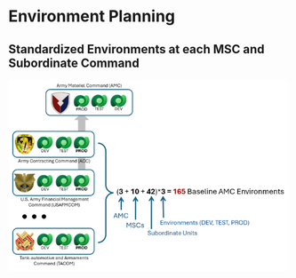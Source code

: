 # Environment Planning
## Standardized Environments at each MSC and Subordinate Command
![Baseline-environments](/media/baseline-environments.png)